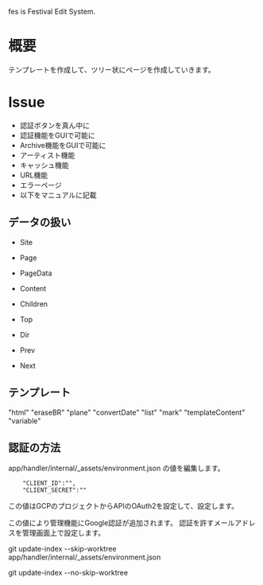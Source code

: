 fes is Festival Edit System.

# 概要

テンプレートを作成して、ツリー状にページを作成していきます。

# Issue

- 認証ボタンを真ん中に
- 認証機能をGUIで可能に
- Archive機能をGUIで可能に
- アーティスト機能
- キャッシュ機能
- URL機能
- エラーページ
- 以下をマニュアルに記載

## データの扱い

- Site

- Page

- PageData

- Content

- Children

- Top

- Dir

- Prev

- Next

## テンプレート

"html"
"eraseBR"
"plane"
"convertDate"
"list"
"mark"
"templateContent"
"variable"

## 認証の方法

app/handler/internal/\_assets/environment.json の値を編集します。

```
    "CLIENT_ID":"",
    "CLIENT_SECRET":""
```

この値はGCPのプロジェクトからAPIのOAuth2を設定して、設定します。

この値により管理機能にGoogle認証が追加されます。
認証を許すメールアドレスを管理画面上で設定します。

git update-index --skip-worktree app/handler/internal/\_assets/environment.json

git update-index --no-skip-worktree 
